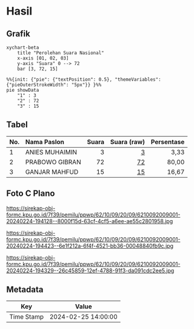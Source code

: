 # Hasil

## Grafik

```mermaid
xychart-beta
    title "Perolehan Suara Nasional"
    x-axis [01, 02, 03]
    y-axis "Suara" 0 --> 72
    bar [3, 72, 15]
```

```mermaid
%%{init: {"pie": {"textPosition": 0.5}, "themeVariables": {"pieOuterStrokeWidth": "5px"}} }%%
pie showData
    "1" : 3
    "2" : 72
    "3" : 15
```

## Tabel

| No. | Nama Paslon    | Suara | Suara (raw) | Persentase |
|:--- |:-------------- | -----:| -----------:| ----------:|
| 1   | ANIES MUHAIMIN | 3     | [3][p-1]    | 3,33       |
| 2   | PRABOWO GIBRAN | 72    | [72][p-2]   | 80,00      |
| 3   | GANJAR MAHFUD  | 15    | [15][p-3]   | 16,67      |


[p-1]: https://github.com/gigit-pemilu/pemilu-2024/blob/main/pilpres/hitung-suara/sub/62-kalimantan-tengah/sub/10-gunung-mas/sub/09-miri-manasa/sub/2009-buntoi/sub/001-tps/sub/paslon-1.txt
[p-2]: https://github.com/gigit-pemilu/pemilu-2024/blob/main/pilpres/hitung-suara/sub/62-kalimantan-tengah/sub/10-gunung-mas/sub/09-miri-manasa/sub/2009-buntoi/sub/001-tps/sub/paslon-2.txt
[p-3]: https://github.com/gigit-pemilu/pemilu-2024/blob/main/pilpres/hitung-suara/sub/62-kalimantan-tengah/sub/10-gunung-mas/sub/09-miri-manasa/sub/2009-buntoi/sub/001-tps/sub/paslon-3.txt

## Foto C Plano

https://sirekap-obj-formc.kpu.go.id/7f39/pemilu/ppwp/62/10/09/20/09/6210092009001-20240224-194128--8000f15d-63cf-4cf5-a6ee-ae55c2801958.jpg

https://sirekap-obj-formc.kpu.go.id/7f39/pemilu/ppwp/62/10/09/20/09/6210092009001-20240224-194423--6e1f212a-6f4f-4521-bb36-00048840fb9c.jpg

https://sirekap-obj-formc.kpu.go.id/7f39/pemilu/ppwp/62/10/09/20/09/6210092009001-20240224-194329--26c45859-12ef-4788-91f3-da091cdc2ee5.jpg


## Metadata

| Key        | Value               |
| ---------- | ------------------- |
| Time Stamp | 2024-02-25 14:00:00 |



